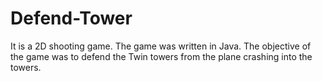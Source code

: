 # Defend-Tower
It is a 2D shooting game.
The game was written in Java. The objective of the game was to defend the Twin towers from the plane crashing into the towers.
